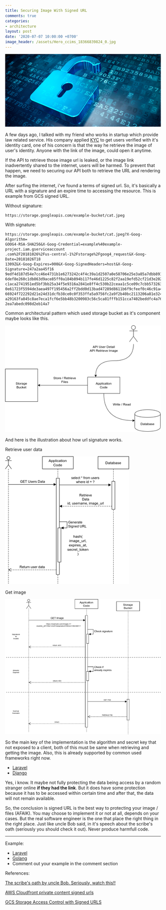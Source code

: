 ```yaml
---
title: Securing Image With Signed URL
comments: true
categories:
- architecture
layout: post
date: '2020-07-07 10:00:00 +0700'
image_header: /assets/Hero_ccims_18366839824_0.jpg
---
```


![Securing Image With Signed URL](/assets/Hero_ccims_18366839824_0.jpg)

A few days ago, I talked with my friend who works in startup which provide law related service. His company applied [KYC](https://www.thalesgroup.com/en/markets/digital-identity-and-security/banking-payment/issuance/id-verification/know-your-customer) to get users verified with it's identity card, one of his concern is that the way he retrieve the image of user's identity. Anyone with the link of the image, could open it anytime.

If the API to retrieve those image url is leaked, or the image link inadvertently shared to the internet, users will be harmed. To prevent that happen, we need to securing our API both to retrieve the URL and rendering the image.

After surfing the internet, i've found a terms of signed url. So, it's basically a URL with a signature and an expire time to accessing the resource.  This is example from GCS signed URL.

Without signature:

```
https://storage.googleapis.com/example-bucket/cat.jpeg
```

With signature:

```
https://storage.googleapis.com/example-bucket/cat.jpeg?X-Goog-Algorithm=
GOOG4-RSA-SHA256&X-Goog-Credential=example%40example-project.iam.gserviceaccount
.com%2F20181026%2Fus-central-1%2Fstorage%2Fgoog4_request&X-Goog-Date=20181026T18
1309Z&X-Goog-Expires=900&X-Goog-SignedHeaders=host&X-Goog-Signature=247a2aa45f16
9edf4d187d54e7cc46e4731b1e6273242c4f4c39a1d2507a0e58706e25e3a85a7dbb891d62afa849
6def8e260c1db863d9ace85ff0a184b894b117fe46d1225c82f2aa19efd52cf21d3e2022b3b868dc
c1aca2741951ed5bf3bb25a34f5e9316a2841e8ff4c530b22ceaa1c5ce09c7cbb5732631510c2058
0e61723f5594de3aea497f195456a2ff2bdd0d13bad47289d8611b6f9cfeef0c46c91a455b94e90a
66924f722292d21e24d31dcfb38ce0c0f353ffa5a9756fc2a9f2b40bc2113206a81e324fc4fd6823
a29163fa845c8ae7eca1fcf6e5bb48b3200983c56c5ca81fffb151cca7402beddfc4a76b13344703
2ea7abedc098d2eb14a7
```

Common architectural pattern which used storage bucket as it's component maybe looks like this.

![Image 1](/assets/Securing%20Image%20With%20Signed%20URL-1.png)

And here is the illustration about how url signature works.

Retrieve user data

![Retrieve user data](/assets/securing-image-with-signed-url-3-Get%20Image%20URL.png)

Get image

![Get image](/assets/securing-image-with-signed-url-3-Retrieve%20Image.png)

So the main key of the implementation is the algorithm and secret key that not exposed to a client, both of this must be same when retrieving and getting the image. Also, this is already supported by common used frameworks right now.

- [Laravel](https://laravel.com/docs/7.x/urls#signed-urls)
- [Django](https://docs.djangoproject.com/en/3.0/topics/signing/)

Yes, i know. It maybe not fully protecting the data being access by a random stranger online **if they had the link**. But it does have some protection because it has to be accessed within certain time and after that, the data will not remain available.

So, the conclusion is signed URL is the best way to protecting your image / files (AFAIK). You may choose to implement it or not at all,  depends on your cases. But the real software engineer is the one that place the right thing in the right place. Just like uncle Bob said, in it's speech about the scribe's oath (seriously you should check it out). Never produce harmfull code.


---

Example:

- [Laravel](https://github.com/rudestewing/api-mypost#penjelasan-singkat)
- [Golang](https://github.com/insomnius/example-signed-url)
- Comment out your example in the comment section


References:

[The scribe's oath by uncle Bob. Seriously, watch this!!](https://www.youtube.com/watch?v=Tng6Fox8EfI&t=536s)

[AWS Cloudfront private content signed urls](https://docs.aws.amazon.com/AmazonCloudFront/latest/DeveloperGuide/private-content-signed-urls.html)

[GCS Storage Access Control with Signed URLS](https://cloud.google.com/storage/docs/access-control/signed-urls)
